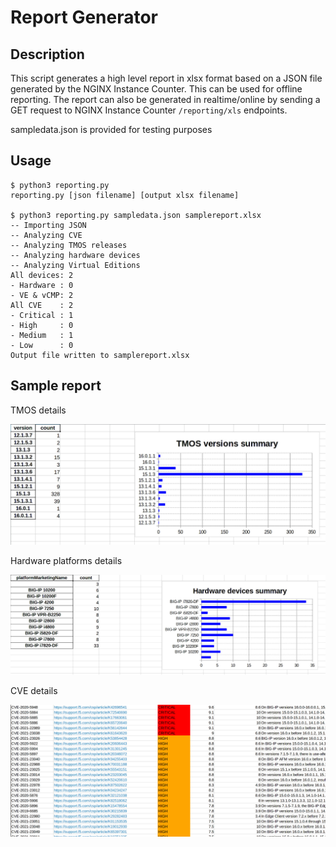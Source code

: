 # Report Generator

## Description

This script generates a high level report in xlsx format based on a JSON file generated by the NGINX Instance Counter. This can be used for offline reporting.
The report can also be generated in realtime/online by sending a GET request to NGINX Instance Counter `/reporting/xls` endpoints.

sampledata.json is provided for testing purposes

## Usage

```
$ python3 reporting.py
reporting.py [json filename] [output xlsx filename]

$ python3 reporting.py sampledata.json samplereport.xlsx
-- Importing JSON
-- Analyzing CVE
-- Analyzing TMOS releases
-- Analyzing hardware devices
-- Analyzing Virtual Editions
All devices: 2
- Hardware : 0
- VE & vCMP: 2
All CVE    : 2
- Critical : 1
- High     : 0
- Medium   : 1
- Low      : 0
Output file written to samplereport.xlsx
```

## Sample report

TMOS details

<img src="/contrib/report-generator/img/report.tmos.jpg"/>

Hardware platforms details

<img src="/contrib/report-generator/img/report.hw.jpg"/>

CVE details

<img src="/contrib/report-generator/img/report.cve.jpg"/>
